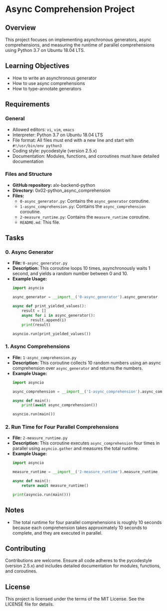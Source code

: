 # Async Comprehension Project

## Overview
This project focuses on implementing asynchronous generators, async comprehensions, and measuring the runtime of parallel comprehensions using Python 3.7 on Ubuntu 18.04 LTS.

## Learning Objectives
- How to write an asynchronous generator
- How to use async comprehensions
- How to type-annotate generators

## Requirements
### General
- Allowed editors: `vi`, `vim`, `emacs`
- Interpreter: Python 3.7 on Ubuntu 18.04 LTS
- File format: All files must end with a new line and start with `#!/usr/bin/env python3`
- Coding style: pycodestyle (version 2.5.x)
- Documentation: Modules, functions, and coroutines must have detailed documentation

### Files and Structure
- **GitHub repository:** alx-backend-python
- **Directory:** 0x02-python_async_comprehension
- **Files:**
  - `0-async_generator.py`: Contains the `async_generator` coroutine.
  - `1-async_comprehension.py`: Contains the `async_comprehension` coroutine.
  - `2-measure_runtime.py`: Contains the `measure_runtime` coroutine.
  - `README.md`: This file.

## Tasks

### 0. Async Generator
- **File:** `0-async_generator.py`
- **Description:** This coroutine loops 10 times, asynchronously waits 1 second, and yields a random number between 0 and 10.
- **Example Usage:**
  ```python
  import asyncio

  async_generator = __import__('0-async_generator').async_generator

  async def print_yielded_values():
      result = []
      async for i in async_generator():
          result.append(i)
      print(result)

  asyncio.run(print_yielded_values())
  ```

### 1. Async Comprehensions
- **File:** `1-async_comprehension.py`
- **Description:** This coroutine collects 10 random numbers using an async comprehension over `async_generator` and returns the numbers.
- **Example Usage:**
  ```python
  import asyncio

  async_comprehension = __import__('1-async_comprehension').async_comprehension

  async def main():
      print(await async_comprehension())

  asyncio.run(main())
  ```

### 2. Run Time for Four Parallel Comprehensions
- **File:** `2-measure_runtime.py`
- **Description:** This coroutine executes `async_comprehension` four times in parallel using `asyncio.gather` and measures the total runtime.
- **Example Usage:**
  ```python
  import asyncio

  measure_runtime = __import__('2-measure_runtime').measure_runtime

  async def main():
      return await measure_runtime()

  print(asyncio.run(main()))
  ```

## Notes
- The total runtime for four parallel comprehensions is roughly 10 seconds because each comprehension takes approximately 10 seconds to complete, and they are executed in parallel.

## Contributing
Contributions are welcome. Ensure all code adheres to the pycodestyle (version 2.5.x) and includes detailed documentation for modules, functions, and coroutines.

## License
This project is licensed under the terms of the MIT License. See the LICENSE file for details.

